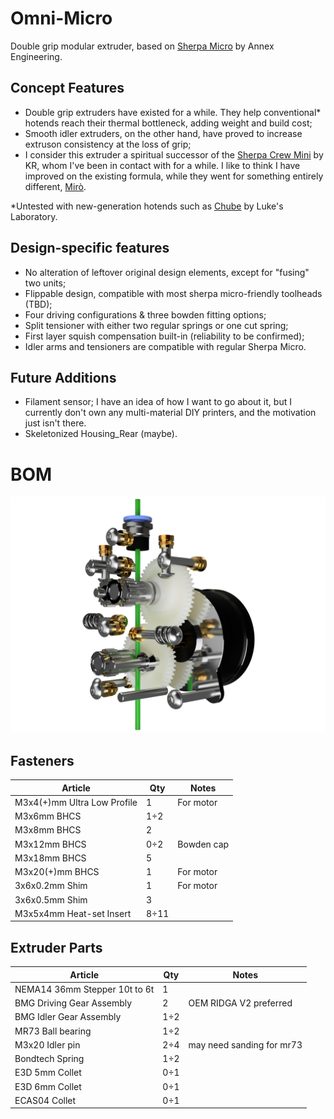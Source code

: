 # Omni-Micro
Double grip modular extruder, based on [Sherpa Micro](https://github.com/Annex-Engineering/Sherpa_Micro-Extruder) by Annex Engineering.
## Concept Features
- Double grip extruders have existed for a while. They help conventional* hotends reach their thermal bottleneck, adding weight and build cost;
- Smooth idler extruders, on the other hand, have proved to increase extruson consistency at the loss of grip;
- I consider this extruder a spiritual successor of the [Sherpa Crew Mini](https://github.com/jrlomas/Sherpa-Crew-Mini) by KR, whom I've been in contact with for a while. I like to think I have improved on the existing formula, while they went for something entirely different, [Mirò](https://github.com/jrlomas/miro-extruder).
  
*Untested with new-generation hotends such as [Chube](https://chubehotend.com/) by Luke's Laboratory.
## Design-specific features
- No alteration of leftover original design elements, except for "fusing" two units;
- Flippable design, compatible with most sherpa micro-friendly toolheads (TBD);
- Four driving configurations & three bowden fitting options;
- Split tensioner with either two regular springs or one cut spring;
- First layer squish compensation built-in (reliability to be confirmed);
- Idler arms and tensioners are compatible with regular Sherpa Micro.
## Future Additions
- Filament sensor;
  I have an idea of how I want to go about it, but I currently don't own any multi-material DIY printers, and the motivation just isn't there.
- Skeletonized Housing_Rear (maybe).
# BOM
![My Image](Images/BOM.png)
## Fasteners

| Article                    | Qty         | Notes       |
|---------------------------|-------------|-------------|
| M3x4(+)mm Ultra Low Profile | 1           | For motor   |
| M3x6mm BHCS                | 1÷2       |             |
| M3x8mm BHCS                | 2           |             |
| M3x12mm BHCS               | 0÷2       | Bowden cap  |
| M3x18mm BHCS               | 5           |             |
| M3x20(+)mm BHCS            | 1           | For motor   |
| 3x6x0.2mm Shim             | 1           | For motor   |
| 3x6x0.5mm Shim             | 3           |             |
| M3x5x4mm Heat-set Insert   | 8÷11      |             |

## Extruder Parts

| Article                          | Qty       | Notes                     |
|----------------------------------|-----------|---------------------------|
| NEMA14 36mm Stepper 10t to 6t    | 1         |                           |
| BMG Driving Gear Assembly        | 2         | OEM RIDGA V2 preferred    |
| BMG Idler Gear Assembly          | 1÷2     |                           |
| MR73 Ball bearing                | 1÷2     |                           |
| M3x20 Idler pin                  | 2÷4     | may need sanding for mr73 |
| Bondtech Spring                  | 1÷2     |                           |
| E3D 5mm Collet                   | 0÷1     |                           |
| E3D 6mm Collet                   | 0÷1     |                           |
| ECAS04 Collet                    | 0÷1     |                           |
